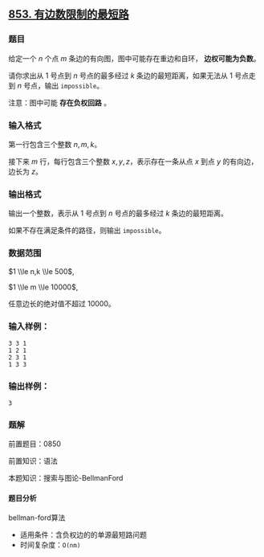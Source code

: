 ## [853\. 有边数限制的最短路](https://www.acwing.com/problem/content/855/)

### 题目

给定一个 $n$ 个点 $m$ 条边的有向图，图中可能存在重边和自环， **边权可能为负数**。

请你求出从 $1$ 号点到 $n$ 号点的最多经过 $k$ 条边的最短距离，如果无法从 $1$ 号点走到 $n$ 号点，输出 `impossible`。

注意：图中可能 **存在负权回路** 。

### 输入格式

第一行包含三个整数 $n,m,k$。

接下来 $m$ 行，每行包含三个整数 $x,y,z$，表示存在一条从点 $x$ 到点 $y$ 的有向边，边长为 $z$。

### 输出格式

输出一个整数，表示从 $1$ 号点到 $n$ 号点的最多经过 $k$ 条边的最短距离。

如果不存在满足条件的路径，则输出 `impossible`。

### 数据范围

$1 \\le n,k \\le 500$,

$1 \\le m \\le 10000$,

任意边长的绝对值不超过 $10000$。

### 输入样例：

```
3 3 1
1 2 1
2 3 1
1 3 3
```

### 输出样例：

```
3
```

### 题解

前置题目：0850

前置知识：语法

本题知识：搜索与图论-BellmanFord

#### 题目分析

bellman-ford算法 

* 适用条件：含负权边的的单源最短路问题
* 时间复杂度：`O(nm)`



